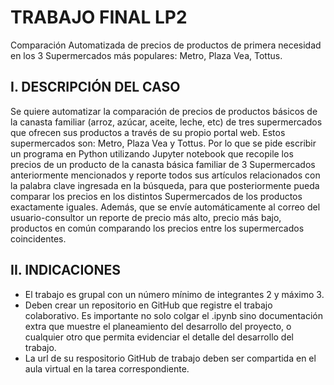 # TRABAJO FINAL LP2

Comparación Automatizada de precios de productos de primera necesidad en los 3 Supermercados más populares: Metro, Plaza Vea, Tottus.

## I. DESCRIPCIÓN DEL CASO
Se quiere automatizar la comparación de precios de productos básicos de la canasta familiar (arroz, azúcar, aceite, leche, etc) de tres supermercados que ofrecen sus productos a través de su propio portal web. Estos supermercados son: Metro, Plaza Vea y Tottus. Por lo que se pide escribir un programa en Python utilizando Jupyter notebook que recopile los precios de un producto de la canasta básica familiar de 3 Supermercados anteriormente mencionados y reporte todos sus artículos relacionados con la palabra clave ingresada en la búsqueda, para que posteriormente pueda comparar los precios en los distintos Supermercados de los productos exactamente iguales. Además, que se envíe automáticamente al correo del usuario-consultor un reporte de precio más alto, precio más bajo, productos en común comparando los precios entre los supermercados coincidentes.

## II. INDICACIONES
- El trabajo es grupal con un número mínimo de integrantes 2 y máximo 3.
- Deben crear un repositorio en GitHub que registre el trabajo colaborativo. Es importante no solo colgar el .ipynb sino documentación extra que muestre el planeamiento del desarrollo del proyecto, o cualquier otro que permita evidenciar el detalle del desarrollo del trabajo.
- La url de su respositorio GitHub de trabajo deben ser compartida en el aula virtual en la tarea correspondiente.

